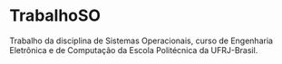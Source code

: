 # TrabalhoSO
Trabalho da disciplina de Sistemas Operacionais, curso de Engenharia Eletrônica e de Computação da Escola Politécnica da UFRJ-Brasil.
